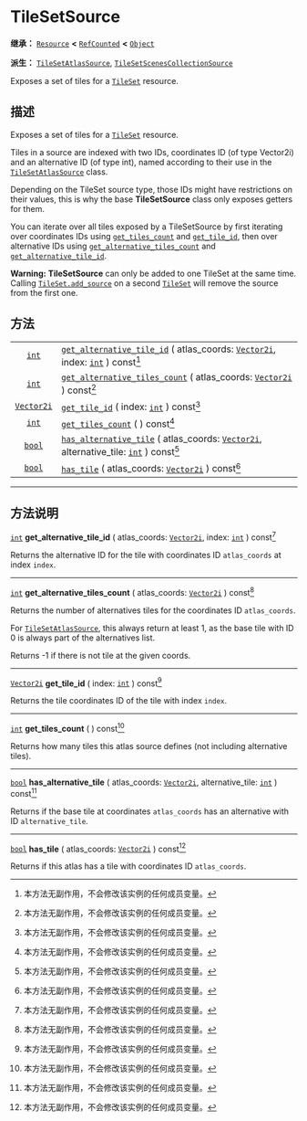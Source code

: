 <!-- ⚠ 请勿编辑本文件 ⚠ -->
<!-- 本文档使用脚本从 WeDot 引擎源码仓库生成。 -->
<!-- 生成脚本：https://github.com/WeDot-Engine/WeDot/tree/4.3/doc/tools/make_md.py； -->
<!-- 原文件：https://github.com/WeDot-Engine/WeDot/tree/4.3/doc/classes/TileSetSource.xml。 -->

<div id="_class_tilesetsource"></div>

# TileSetSource

**继承：** [`Resource`](class_resource.md) **<** [`RefCounted`](class_refcounted.md) **<** [`Object`](class_object.md)

**派生：** [`TileSetAtlasSource`](class_tilesetatlassource.md), [`TileSetScenesCollectionSource`](class_tilesetscenescollectionsource.md)

Exposes a set of tiles for a [`TileSet`](class_tileset.md) resource.

## 描述

Exposes a set of tiles for a [`TileSet`](class_tileset.md) resource.

Tiles in a source are indexed with two IDs, coordinates ID (of type Vector2i) and an alternative ID (of type int), named according to their use in the [`TileSetAtlasSource`](class_tilesetatlassource.md) class.

Depending on the TileSet source type, those IDs might have restrictions on their values, this is why the base **TileSetSource** class only exposes getters for them.

You can iterate over all tiles exposed by a TileSetSource by first iterating over coordinates IDs using [`get_tiles_count`](#class_tilesetsource_method_get_tiles_count) and [`get_tile_id`](#class_tilesetsource_method_get_tile_id), then over alternative IDs using [`get_alternative_tiles_count`](#class_tilesetsource_method_get_alternative_tiles_count) and [`get_alternative_tile_id`](#class_tilesetsource_method_get_alternative_tile_id).

 **Warning:** **TileSetSource** can only be added to one TileSet at the same time. Calling [`TileSet.add_source`](#class_tileset_method_add_source) on a second [`TileSet`](class_tileset.md) will remove the source from the first one.

## 方法

|||
|:-:|:--|
| [`int`](class_int.md)           | [`get_alternative_tile_id`](class_tilesetsourcemd#class_tilesetsource_method_get_alternative_tile_id) ( atlas_coords: [`Vector2i`](class_vector2i.md), index: [`int`](class_int.md) ) const[^const]      |
| [`int`](class_int.md)           | [`get_alternative_tiles_count`](class_tilesetsourcemd#class_tilesetsource_method_get_alternative_tiles_count) ( atlas_coords: [`Vector2i`](class_vector2i.md) ) const[^const]                            |
| [`Vector2i`](class_vector2i.md) | [`get_tile_id`](class_tilesetsourcemd#class_tilesetsource_method_get_tile_id) ( index: [`int`](class_int.md) ) const[^const]                                                                             |
| [`int`](class_int.md)           | [`get_tiles_count`](class_tilesetsourcemd#class_tilesetsource_method_get_tiles_count) ( ) const[^const]                                                                                                  |
| [`bool`](class_bool.md)         | [`has_alternative_tile`](class_tilesetsourcemd#class_tilesetsource_method_has_alternative_tile) ( atlas_coords: [`Vector2i`](class_vector2i.md), alternative_tile: [`int`](class_int.md) ) const[^const] |
| [`bool`](class_bool.md)         | [`has_tile`](class_tilesetsourcemd#class_tilesetsource_method_has_tile) ( atlas_coords: [`Vector2i`](class_vector2i.md) ) const[^const]                                                                  |

<!-- rst-class:: classref-section-separator -->

---

## 方法说明

<div id="_class_tilesetsource_method_get_alternative_tile_id"></div>

[`int`](class_int.md) **get_alternative_tile_id** ( atlas_coords: [`Vector2i`](class_vector2i.md), index: [`int`](class_int.md) ) const[^const]<div id="class_tilesetsource_method_get_alternative_tile_id"></div>

Returns the alternative ID for the tile with coordinates ID `atlas_coords` at index `index`.

<!-- rst-class:: classref-item-separator -->

---

<div id="_class_tilesetsource_method_get_alternative_tiles_count"></div>

[`int`](class_int.md) **get_alternative_tiles_count** ( atlas_coords: [`Vector2i`](class_vector2i.md) ) const[^const]<div id="class_tilesetsource_method_get_alternative_tiles_count"></div>

Returns the number of alternatives tiles for the coordinates ID `atlas_coords`.

For [`TileSetAtlasSource`](class_tilesetatlassource.md), this always return at least 1, as the base tile with ID 0 is always part of the alternatives list.

Returns -1 if there is not tile at the given coords.

<!-- rst-class:: classref-item-separator -->

---

<div id="_class_tilesetsource_method_get_tile_id"></div>

[`Vector2i`](class_vector2i.md) **get_tile_id** ( index: [`int`](class_int.md) ) const[^const]<div id="class_tilesetsource_method_get_tile_id"></div>

Returns the tile coordinates ID of the tile with index `index`.

<!-- rst-class:: classref-item-separator -->

---

<div id="_class_tilesetsource_method_get_tiles_count"></div>

[`int`](class_int.md) **get_tiles_count** ( ) const[^const]<div id="class_tilesetsource_method_get_tiles_count"></div>

Returns how many tiles this atlas source defines (not including alternative tiles).

<!-- rst-class:: classref-item-separator -->

---

<div id="_class_tilesetsource_method_has_alternative_tile"></div>

[`bool`](class_bool.md) **has_alternative_tile** ( atlas_coords: [`Vector2i`](class_vector2i.md), alternative_tile: [`int`](class_int.md) ) const[^const]<div id="class_tilesetsource_method_has_alternative_tile"></div>

Returns if the base tile at coordinates `atlas_coords` has an alternative with ID `alternative_tile`.

<!-- rst-class:: classref-item-separator -->

---

<div id="_class_tilesetsource_method_has_tile"></div>

[`bool`](class_bool.md) **has_tile** ( atlas_coords: [`Vector2i`](class_vector2i.md) ) const[^const]<div id="class_tilesetsource_method_has_tile"></div>

Returns if this atlas has a tile with coordinates ID `atlas_coords`.

[^virtual]: 本方法通常需要用户覆盖才能生效。
[^const]: 本方法无副作用，不会修改该实例的任何成员变量。
[^vararg]: 本方法除了能接受在此处描述的参数外，还能够继续接受任意数量的参数。
[^constructor]: 本方法用于构造某个类型。
[^static]: 调用本方法无需实例，可直接使用类名进行调用。
[^operator]: 本方法描述的是使用本类型作为左操作数的有效运算符。
[^bitfield]: 这个值是由下列位标志构成位掩码的整数。
[^void]: 无返回值。
